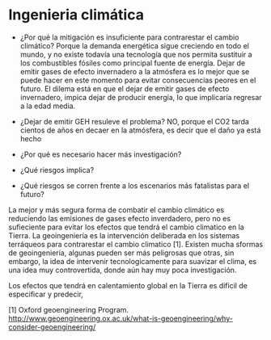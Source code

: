 # Ingenieria climática
- ¿Por qué la mitigación es insuficiente para contrarestar el cambio climático?
    Porque la demanda energética sigue creciendo en todo el mundo, y no existe todavía una tecnología que nos permita sustituir a los combustibles fósiles como principal fuente de energía. Dejar de emitir gases de efecto invernadero a la atmósfera es lo mejor que se puede hacer en este momento para evitar consecuencias peores en el futuro. El dilema está en que el dejar de emitir gases de efecto invernadero, impica dejar de producir energía, lo que implicaría regresar a la edad media.

- ¿Dejar de emitir GEH resuleve el problema?
    NO, porque el CO2 tarda cientos de años en decaer en la atmósfera, es decir que el daño ya está hecho
- ¿Por qué es necesario hacer más investigación?
- ¿Qué riesgos implica?
- ¿Qué riesgos se corren frente a los escenarios más fatalistas para el futuro?

La mejor y más segura forma de combatir el cambio climático es reduciendo las emisiones de gases efecto inverdadero, pero no es sufieciente para evitar los efectos que tendrá el cambio climatico en la Tierra. La geoingeniería es la intervención deliberada en los sistemas terráqueos para contrarestar el cambio climatico [1]. Existen mucha sformas de geoingeniería, algunas pueden ser más peligrosas que otras, sin embargo, la idea de intervenir tecnologicamente para suavizar el clima, es una idea muy controvertida, donde aún hay muy poca investigación.

Los efectos que tendrá en calentamiento global en la Tierra es dificil de especificar y predecir,


[1] Oxford geoengineering Program. http://www.geoengineering.ox.ac.uk/what-is-geoengineering/why-consider-geoengineering/
